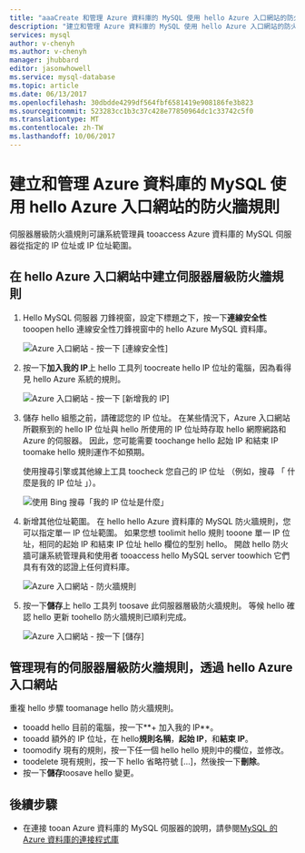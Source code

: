 ```yaml
---
title: "aaaCreate 和管理 Azure 資料庫的 MySQL 使用 hello Azure 入口網站的防火牆規則 |Microsoft 文件"
description: "建立和管理 Azure 資料庫的 MySQL 使用 hello Azure 入口網站的防火牆規則"
services: mysql
author: v-chenyh
ms.author: v-chenyh
manager: jhubbard
editor: jasonwhowell
ms.service: mysql-database
ms.topic: article
ms.date: 06/13/2017
ms.openlocfilehash: 30dbdde4299df564fbf6581419e908186fe3b823
ms.sourcegitcommit: 523283cc1b3c37c428e77850964dc1c33742c5f0
ms.translationtype: MT
ms.contentlocale: zh-TW
ms.lasthandoff: 10/06/2017
---
```

# <a name="create-and-manage-azure-database-for-mysql-firewall-rules-using-hello-azure-portal"></a>建立和管理 Azure 資料庫的 MySQL 使用 hello Azure 入口網站的防火牆規則
伺服器層級防火牆規則可讓系統管理員 tooaccess Azure 資料庫的 MySQL 伺服器從指定的 IP 位址或 IP 位址範圍。 

## <a name="create-a-server-level-firewall-rule-in-hello-azure-portal"></a>在 hello Azure 入口網站中建立伺服器層級防火牆規則

1. Hello MySQL 伺服器 刀鋒視窗，設定下標題之下，按一下**連線安全性**tooopen hello 連線安全性刀鋒視窗中的 hello Azure MySQL 資料庫。

   ![Azure 入口網站 - 按一下 [連線安全性]](./media/howto-manage-firewall-using-portal/1-connection-security.png)

2. 按一下**加入我的 IP**上 hello 工具列 toocreate hello IP 位址的電腦，因為看得見 hello Azure 系統的規則。

   ![Azure 入口網站 - 按一下 [新增我的 IP]](./media/howto-manage-firewall-using-portal/2-add-my-ip.png)

3. 儲存 hello 組態之前，請確認您的 IP 位址。 在某些情況下，Azure 入口網站所觀察到的 hello IP 位址與 hello 所使用的 IP 位址時存取 hello 網際網路和 Azure 的伺服器。 因此，您可能需要 toochange hello 起始 IP 和結束 IP toomake hello 規則運作不如預期。

   使用搜尋引擎或其他線上工具 toocheck 您自己的 IP 位址 （例如，搜尋 「 什麼是我的 IP 位址 」）。

   ![使用 Bing 搜尋「我的 IP 位址是什麼」](./media/howto-manage-firewall-using-portal/3-what-is-my-ip.png)

4. 新增其他位址範圍。 在 hello hello Azure 資料庫的 MySQL 防火牆規則，您可以指定單一 IP 位址範圍。 如果您想 toolimit hello 規則 tooone 單一 IP 位址，相同的起始 IP 和結束 IP 位址 hello 欄位的型別 hello。 開啟 hello 防火牆可讓系統管理員和使用者 tooaccess hello MySQL server toowhich 它們具有有效的認證上任何資料庫。

   ![Azure 入口網站 - 防火牆規則 ](./media/howto-manage-firewall-using-portal/5-specify-addresses.png)


5. 按一下**儲存**上 hello 工具列 toosave 此伺服器層級防火牆規則。 等候 hello 確認 hello 更新 toohello 防火牆規則已順利完成。

   ![Azure 入口網站 - 按一下 [儲存]](./media/howto-manage-firewall-using-portal/4-save-firewall-rule.png)

## <a name="manage-existing-server-level-firewall-rules-through-hello-azure-portal"></a>管理現有的伺服器層級防火牆規則，透過 hello Azure 入口網站
重複 hello 步驟 toomanage hello 防火牆規則。
* tooadd hello 目前的電腦，按一下**+ 加入我的 IP**。
* tooadd 額外的 IP 位址，在 hello**規則名稱**，**起始 IP**，和**結束 IP**。
* toomodify 現有的規則，按一下任一個 hello hello 規則中的欄位，並修改。
* toodelete 現有規則，按一下 hello 省略符號 […]，然後按一下**刪除**。
* 按一下**儲存**toosave hello 變更。

## <a name="next-steps"></a>後續步驟
- 在連接 tooan Azure 資料庫的 MySQL 伺服器的說明，請參閱[MySQL 的 Azure 資料庫的連接程式庫](./concepts-connection-libraries.md)
